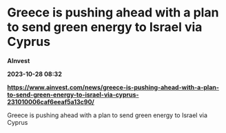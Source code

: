 # Greece is pushing ahead with a plan to send green energy to Israel via Cyprus
**AInvest**

**2023-10-28 08:32**

**https://www.ainvest.com/news/greece-is-pushing-ahead-with-a-plan-to-send-green-energy-to-israel-via-cyprus-231010006caf6eeaf5a13c90/**

Greece is pushing ahead with a plan to send green energy to Israel via Cyprus